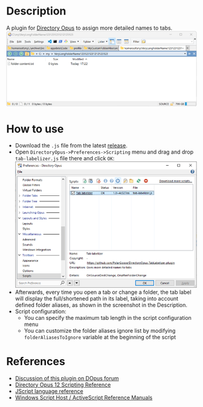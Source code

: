 # Description
A plugin for [Directory Opus](https://www.gpsoft.com.au/) to assign more detailed names to tabs.
![Example](docs/example-how-it-looks.png)

# How to use
* Download the `.js` file from the latest [release](https://github.com/PolarGoose/DirectoryOpus-TabLabelizer-plugin/releases).
* Open `DirectoryOpus->Preferences->Scripting` menu and drag and drop `tab-labelizer.js` file there and click `OK`:<br>
  ![preferences](docs/adding-script-via-preferences.png)
* Afterwards, every time you open a tab or change a folder, the tab label will display the full/shortened path in its label, taking into account defined folder aliases, as shown in the screenshot in the Description.
* Script configuration:
  * You can specify the maximum tab length in the script configuration menu
  * You can customize the folder aliases ignore list by modifying `folderAliasesToIgnore` variable at the beginning of the script

# References
* [Discussion of this plugin on DOpus forum](https://resource.dopus.com/t/tab-labelizer-plugin-to-assign-more-detailed-names-to-tabs/37275)
* [Directory Opus 12 Scripting Reference](https://www.gpsoft.com.au/help/opus12/index.html#!Documents/scriptingreference.htm)
* [JScript language reference](https://learn.microsoft.com/en-us/previous-versions/windows/internet-explorer/ie-developer/scripting-articles/yek4tbz0(v=vs.84))
* [Windows Script Host / ActiveScript Reference Manuals](https://resource.dopus.com/t/here-are-the-windows-script-host-activescript-reference-manuals/31193)
